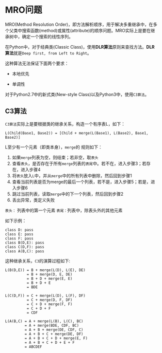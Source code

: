 # MRO问题

MRO(Method Resolution Order)，即方法解析顺序，用于解决多重继承中，在多个父类中搜索函数(method)或属性(attribute)的顺序问题。MRO实际上是要在继承树中，确定一个搜索的线性序列。

在Python中，对于经典类(Classic Class)，使用**DLR算法**原则来查找方法。**DLR算法**就是`Deep first, from Left to Right`。

这种算法无法保证下面两个要求：

+ 本地优先

+ 单调性


对于Python2.7中的新式类(New-style Class)以及Python3中，使用`C3算法`。

## C3算法

`C3算法`实际上是要根据类的继承关系，构造一个有序表L，如下：
```
L(Child(Base1, Base2)) = [Child + merge(L(Base1), L(Base2), Base1, Base2)]
```

L至少有一个元素（即类本身），`merge`的 规则如下：

1. 如果`merge`列表为空，则结束；若非空，取`表头`
2. 查看`表头`，是否存在于所有`merge`列表的`表尾`中。若不在，进入步骤3；若存在，进入步骤4
3. 将`表头`放入`L`中，并从`merge`中的所有列表中删除，然后回到步骤1
4. 查看当前列表是否为merge的最后一个列表，若不是，进入步骤5；若是，进入步骤6
5. 跳过当前列表，读取`merge`中的下一个列表，然后回到步骤2
6. 丢出异常，类定义失败

`表头：` 列表中的第一个元素
`表尾：`列表中，除表头外的其他元素

如下示例：
```
class D: pass
class E: pass
class F: pass
class B(D,E): pass
class C(D,F): pass
class A(B,C): pass
```

这种继承关系，`C3`的演算过程如下:
```
L(B(D,E)) = B + merge(L(D), L(E), DE)
		  = B + merge(D, E, DE)
		  = B + D + merge(E, E)
		  = B + D + E
		  = BDE

L(C(D,F)) = C + merge(L(D), L(F), DF)
		  = C + merge(D, F, DF)
		  = C + D + merge(F, F)
		  = C + D + F
		  = CDF

L(A(B,C) = A + merge(L(B), L(C), BC)
		 = A + merge(BDE, CDF, BC)
		 = A + B + merge(DE, CDF, C)
		 = A + B + C + merge(DE, DF)
		 = A + B + C + D + merge(E, F)
		 = A + B + C + D + E + F
		 = ABCDEF
```
